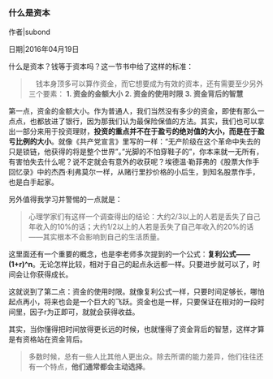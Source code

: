 ### 什么是资本

作者|subond

日期|2016年04月19日

什么是资本？钱等于资本吗？这一节书中给了这样的标准：

>　钱本身顶多可以算作资金，而它想要成为有效的资本，还有需要至少另外三个要素：
> **1. 资金的金额大小**
> **2. 资金的使用时限**
> **3. 资金背后的智慧**

第一点，资金的金额大小。作为普通人，我们当然没有多少的资金，即使有那么一点点，也都放进了银行，因为那我们认为最保险保值的方法。其实，我们也可以拿出一部分来用于投资理财，**投资的重点并不在于盈亏的绝对值的大小，而是在于盈亏比例的大小**。就像《共产党宣言》里写的一样：“无产阶级在这个革命中失去的只是锁链，他获得的将是整个世界”。”光脚的不怕穿鞋子的”，你本来就一无所有，有害怕失去什么呢？说不定就会有意外的收获呢？埃德温·勒菲弗的《股票大作手回忆录》中的杰西·利弗莫尔一样，从赌行里抄价格的小后生，到知名股票作手，也是白手起家。

另外值得我学习并警惕的一点就是：

> 心理学家们有这样一个调查得出的结论：大约2/3以上的人若是丢失了自己年收入的10%的话；大约1/2以上的人若是丢失了自己年收入的20%的话——其实根本不会影响到自己的生活质量。

这里面还有一个重要的概念，也是李老师多次提到的一个公式：**复利公式——(1+r)^n**。无论怎样比较，相对于自己的起点永远都一样。只要进步就可以了，时间会让你获得成长。

这就说到了第二点：资金的使用时限。就像复利公式一样，只要时间足够长，哪怕起点再小，将来也会是一个巨大的飞跃。资金也是一样，只要保证在相对的一段时间里，因子r为正即可，就就会获得收益。

其实，当你懂得把时间放得更长远的时候，也就懂得了资金背后的智慧，这样才算是有资格站在资金背后。

> 多数时候，总有一些人比其他人更出众。除去所谓的能力差异，他们往往还有一个特点，**他们通常都会主动选择**。
